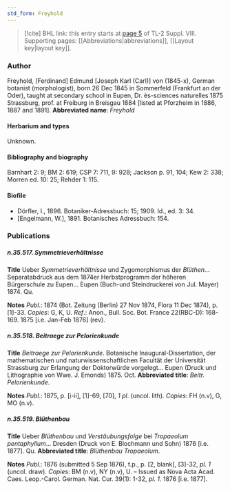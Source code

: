```yaml
---
std_form: Freyhold
---
```


> [!cite] BHL link: this entry starts at [page 5](https://www.biodiversitylibrary.org/page/33258521) of TL-2 Suppl. VIII.
> Supporting pages: [[Abbreviations|abbreviations]], [[Layout key|layout key]].

### Author

Freyhold, \[Ferdinand\] Edmund \[Joseph Karl (Carl)\] von (1845-x), German botanist (morphologist), born 26 Dec 1845 in Sommerfeld (Frankfurt an der Oder), taught at secondary school in Eupen, Dr. ès-sciences naturelles 1875 Strassburg, prof. at Freiburg in Breisgau 1884 \[listed at Pforzheim in 1886, 1887 and 1891\]. 
**Abbreviated name**: *Freyhold*

#### Herbarium and types

Unknown.

#### Bibliography and biography

Barnhart 2: 9; BM 2: 619; CSP 7: 711, 9: 928; Jackson p. 91, 104; Kew 2: 338; Morren ed. 10: 25; Rehder 1: 115.

#### Biofile

- Dörfler, I., 1896. Botaniker-Adressbuch: 15; 1909. Id., ed. 3: 34.
- \[Engelmann, W.\], 1891. Botanisches Adressbuch: 154.

### Publications

##### n.35.517. Symmetrieverhältnisse

**Title**
Ueber *Symmetrieverhältnisse* und Zygomorphismus der *Blüthen*... Separatabdruck aus dem 1874er Herbstprogramm der höheren Bürgerschule zu Eupen... Eupen (Buch-und Steindruckerei von Jul. Mayer) 1874. Qu.

**Notes**
*Publ*.: 1874 (Bot. Zeitung (Berlin) 27 Nov 1874, Flora 11 Dec 1874), p. \[1\]-33. *Copies*: G, K, U.
*Ref*.: Anon., Bull. Soc. Bot. France 22(RBC-D): 168-169. 1875 \[i.e. Jan-Feb 1876\] (rev).

##### n.35.518. Beitraege zur Pelorienkunde

**Title**
*Beitraege zur Pelorienkunde*. Botanische Inaugural-Dissertation, der mathematischen und naturwissenschaftlichen Facultät der Universität Strassburg zur Erlangung der Doktorwürde vorgelegt... Eupen (Druck und Lithographie von Wwe. J. Emonds) 1875. Oct.
**Abbreviated title**: *Beitr. Pelorienkunde*.

**Notes**
*Publ*.: 1875, p. \[i-ii\], \[1\]-69, \[70\], *1 pl*. (uncol. lith). *Copies*: FH (n.v), G, MO (n.v).

##### n.35.519. Blüthenbau

**Title**
Ueber *Blüthenbau* und *Verstäubungsfolge* bei *Tropaeolum pentaphyllum*... Dresden (Druck von E. Blochmann und Sohn) 1876 \[i.e. 1877\]. Qu.
**Abbreviated title**: *Blüthenbau Tropaeolum*.

**Notes**
*Publ*.: 1876 (submitted 5 Sep 1876), t.p., p. \[2, blank\], \[3\]-32, *pl. 1* (uncol. draw). *Copies*: BM (n.v), NY (n.v), U. – Issued as Nova Acta Acad. Caes. Leop.-Carol. German. Nat. Cur. 39(1): 1-32, *pl. 1.* 1876 \[i.e. 1877\].

